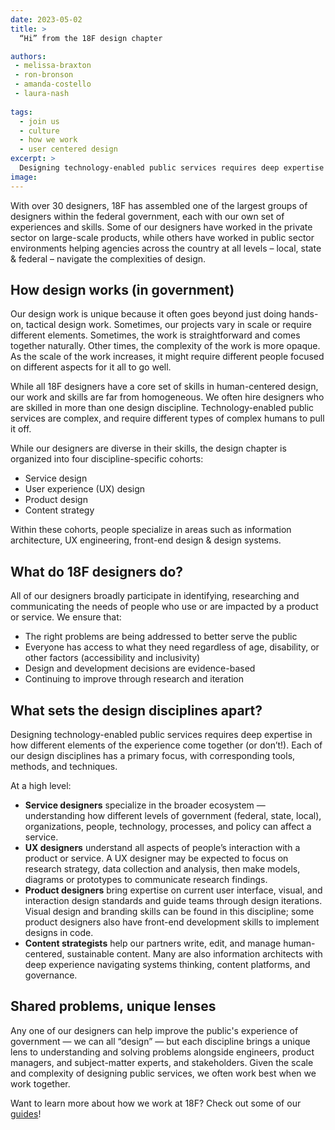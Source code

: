 ```yaml
---
date: 2023-05-02
title: >
  “Hi” from the 18F design chapter

authors:
 - melissa-braxton
 - ron-bronson
 - amanda-costello
 - laura-nash
 
tags:
  - join us
  - culture
  - how we work
  - user centered design
excerpt: >
  Designing technology-enabled public services requires deep expertise in how different elements of the experience come together (or don’t!).  The 18F design chapter comprises four discipline-specific cohorts — service design, user experience (UX) design, product design, and content strategy.
image: 
---
```


With over 30 designers, 18F has assembled one of the largest groups of designers within the federal government, each with our own set of experiences and skills. Some of our designers have worked in the private sector on large-scale products, while others have worked in public sector environments helping agencies across the country at all levels – local, state & federal – navigate the complexities of design. 

## How design works (in government)
Our design work is unique because it often goes beyond just doing hands-on, tactical design work. Sometimes, our projects vary in scale or require different elements. Sometimes, the work is straightforward and comes together naturally. Other times, the complexity of the work is more opaque. As the scale of the work increases, it might require different people focused on different aspects for it all to go well.

While all 18F designers have a core set of skills in human-centered design, our work and skills are far from homogeneous. We often hire designers who are skilled in more than one design discipline. Technology-enabled public services are complex, and require different types of complex humans to pull it off. 

While our designers are diverse in their skills, the design chapter is organized into four discipline-specific cohorts: 
 - Service design 
 - User experience (UX) design
 - Product design
 - Content strategy

Within these cohorts, people specialize in areas such as information architecture, UX engineering, front-end design & design systems. 

## What do 18F designers do? 
All of our designers broadly participate in identifying, researching and communicating the needs of people who use or are impacted by a product or service. We ensure that:
 - The right problems are being addressed to better serve the public
 - Everyone has access to what they need regardless of age, disability, or other factors (accessibility and inclusivity)
 - Design and development decisions are evidence-based
 - Continuing to improve through research and iteration  

## What sets the design disciplines apart?
Designing technology-enabled public services requires deep expertise in how different elements of the experience come together (or don’t!).  Each of our design disciplines has a primary focus, with corresponding tools, methods, and techniques.

At a high level:
 - **Service designers** specialize in the broader ecosystem — understanding how different levels of government (federal, state, local), organizations, people, technology, processes, and policy can affect a service. 
 - **UX designers** understand all aspects of people’s interaction with a product or service. A UX designer may be expected to focus on research strategy, data collection and analysis, then make models, diagrams or prototypes to communicate research findings.
 - **Product designers**  bring expertise on current user interface, visual, and interaction design standards and guide teams through design iterations. Visual design and branding skills can be found in this discipline; some product designers also have front-end development skills to implement designs in code.
- **Content strategists** help our partners write, edit, and manage human-centered, sustainable content. Many are also information architects with deep experience navigating systems thinking, content platforms, and  governance. 

## Shared problems, unique lenses
Any one of our designers can help improve the public's experience of government — we can all “design” — but each discipline brings a unique lens to understanding and solving problems alongside engineers, product managers, and subject-matter experts, and stakeholders.  Given the scale and complexity of designing  public services, we often work best when we work together.

Want to learn more about how we work at 18F? Check out some of our [guides](https://18f.gsa.gov/guides/)!
